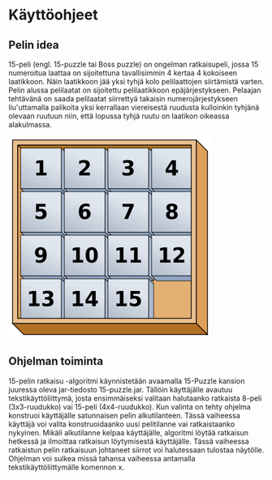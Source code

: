 Käyttöohjeet
=======

Pelin idea
-------

15-peli (engl. 15-puzzle tai Boss puzzle) on ongelman ratkaisupeli, jossa 15 numeroitua laattaa on sijoitettuna tavallisimmin
4 kertaa 4 kokoiseen laatikkoon. Näin laatikkoon jää yksi tyhjä kolo pelilaattojen siirtämistä varten. Pelin alussa pelilaatat on sijoitettu pelilaatikkoon
epäjärjestykseen. Pelaajan tehtävänä on saada pelilaatat siirrettyä takaisin numerojärjestykseen liu'uttamalla palikoita yksi
kerrallaan viereisestä ruudusta kulloinkin tyhjänä olevaan ruutuun niin, että lopussa tyhjä ruutu on laatikon oikeassa 
alakulmassa. 

![ratkaistu peli](15-puzzle.png)

Ohjelman toiminta
-------

15-pelin ratkaisu -algoritmi käynnistetään avaamalla 15-Puzzle kansion juuressa oleva jar-tiedosto 15-puzzle.jar. Tällöin käyttäjälle avautuu tekstikäyttöliittymä, josta ensimmäiseksi valitaan halutaanko ratkaista 8-peli (3x3-ruudukko) vai 15-peli (4x4-ruudukko). Kun valinta on tehty ohjelma konstruoi käyttäjälle satunnaisen pelin alkutilanteen. Tässä vaiheessa käyttäjä voi valita konstruoidaanko uusi pelitilanne vai ratkaistaanko nykyinen. Mikäli alkutilanne kelpaa käyttäjälle, algoritmi löytää ratkaisun hetkessä ja ilmoittaa ratkaisun löytymisestä käyttäjälle. Tässä vaiheessa ratkaistun pelin ratkaisuun johtaneet siirrot voi  halutessaan tulostaa näytölle. Ohjelman voi sulkea missä tahansa vaiheessa antamalla tekstikäyttöliittymälle komennon x.

